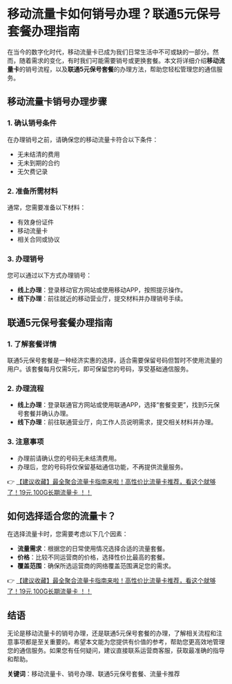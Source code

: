 # 移动流量卡如何销号办理？联通5元保号套餐办理指南

在当今的数字化时代，移动流量卡已成为我们日常生活中不可或缺的一部分。然而，随着需求的变化，有时我们可能需要销号或更换套餐。本文将详细介绍**移动流量卡**的销号流程，以及**联通5元保号套餐**的办理方法，帮助您轻松管理您的通信服务。

## 移动流量卡销号办理步骤

### 1. 确认销号条件
在办理销号之前，请确保您的移动流量卡符合以下条件：
- 无未结清的费用
- 无未到期的合约
- 无欠费记录

### 2. 准备所需材料
通常，您需要准备以下材料：
- 有效身份证件
- 移动流量卡
- 相关合同或协议

### 3. 办理销号
您可以通过以下方式办理销号：
- **线上办理**：登录移动官方网站或使用移动APP，按照提示操作。
- **线下办理**：前往就近的移动营业厅，提交材料并办理销号手续。

## 联通5元保号套餐办理指南

### 1. 了解套餐详情
联通5元保号套餐是一种经济实惠的选择，适合需要保留号码但暂时不使用流量的用户。该套餐每月仅需5元，即可保留您的号码，享受基础通信服务。

### 2. 办理流程
- **线上办理**：登录联通官方网站或使用联通APP，选择“套餐变更”，找到5元保号套餐并确认办理。
- **线下办理**：前往联通营业厅，向工作人员说明需求，提交相关材料并办理。

### 3. 注意事项
- 办理前请确认您的号码无未结清费用。
- 办理后，您的号码将仅保留基础通信功能，不再提供流量服务。

👉 [【建议收藏】最全聚合流量卡指南来啦！高性价比流量卡推荐，看这个就够了！19元 100G长期流量卡 ！！](https://bit.ly/Liuliangka)

## 如何选择适合您的流量卡？

在选择流量卡时，您需要考虑以下几个因素：
- **流量需求**：根据您的日常使用情况选择合适的流量套餐。
- **价格**：比较不同运营商的价格，选择性价比最高的套餐。
- **覆盖范围**：确保所选运营商的网络覆盖范围满足您的需求。

👉 [【建议收藏】最全聚合流量卡指南来啦！高性价比流量卡推荐，看这个就够了！19元 100G长期流量卡 ！！](https://bit.ly/Liuliangka)

## 结语

无论是移动流量卡的销号办理，还是联通5元保号套餐的办理，了解相关流程和注意事项都是至关重要的。希望本文能为您提供有价值的参考，帮助您更高效地管理您的通信服务。如果您有任何疑问，建议直接联系运营商客服，获取最准确的指导和帮助。

**关键词**：移动流量卡、销号办理、联通5元保号套餐、流量卡推荐